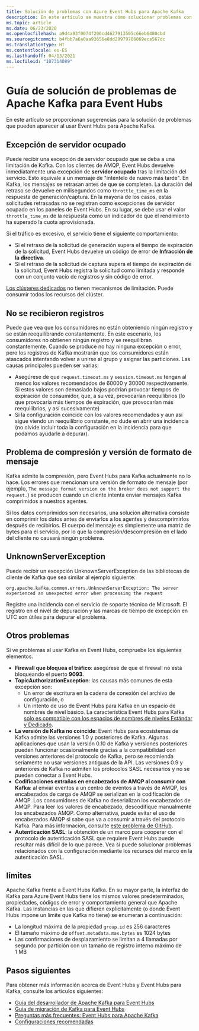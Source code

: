 ```yaml
---
title: Solución de problemas con Azure Event Hubs para Apache Kafka
description: En este artículo se muestra cómo solucionar problemas con Azure Event Hubs para Apache Kafka
ms.topic: article
ms.date: 06/23/2020
ms.openlocfilehash: a9d4a93f0074f206cd4627913505c66eb6480cbd
ms.sourcegitcommit: b4fbb7a6a0aa93656e8dd29979786069eca567dc
ms.translationtype: HT
ms.contentlocale: es-ES
ms.lasthandoff: 04/13/2021
ms.locfileid: "107314089"
---
```

# <a name="apache-kafka-troubleshooting-guide-for-event-hubs"></a>Guía de solución de problemas de Apache Kafka para Event Hubs
En este artículo se proporcionan sugerencias para la solución de problemas que pueden aparecer al usar Event Hubs para Apache Kafka. 

## <a name="server-busy-exception"></a>Excepción de servidor ocupado
Puede recibir una excepción de servidor ocupado que se deba a una limitación de Kafka. Con los clientes de AMQP, Event Hubs devuelve inmediatamente una excepción de **servidor ocupado** tras la limitación del servicio. Esto equivale a un mensaje de "inténtelo de nuevo más tarde". En Kafka, los mensajes se retrasan antes de que se completen. La duración del retraso se devuelve en milisegundos como `throttle_time_ms` en la respuesta de generación/captura. En la mayoría de los casos, estas solicitudes retrasadas no se registran como excepciones de servidor ocupado en los paneles de Event Hubs. En su lugar, se debe usar el valor `throttle_time_ms` de la respuesta como un indicador de que el rendimiento ha superado la cuota aprovisionada.

Si el tráfico es excesivo, el servicio tiene el siguiente comportamiento:

- Si el retraso de la solicitud de generación supera el tiempo de expiración de la solicitud, Event Hubs devuelve un código de error de **Infracción de la directiva**.
- Si el retraso de la solicitud de captura supera el tiempo de expiración de la solicitud, Event Hubs registra la solicitud como limitada y responde con un conjunto vacío de registros y sin código de error.

[Los clústeres dedicados](event-hubs-dedicated-overview.md) no tienen mecanismos de limitación. Puede consumir todos los recursos del clúster.

## <a name="no-records-received"></a>No se recibieron registros
Puede que vea que los consumidores no están obteniendo ningún registro y se están reequilibrando constantemente. En este escenario, los consumidores no obtienen ningún registro y se reequilibran constantemente. Cuando se produce no hay ninguna excepción o error, pero los registros de Kafka mostrarán que los consumidores están atascados intentando volver a unirse al grupo y asignar las particiones. Las causas principales pueden ser varias:

- Asegúrese de que `request.timeout.ms` y `session.timeout.ms` tengan al menos los valores recomendados de 60000 y 30000 respectivamente. Si estos valores son demasiado bajos podrían provocar tiempos de expiración de consumidor, que, a su vez, provocarían reequilibrios (lo que provocaría más tiempos de expiración, que provocarían más reequilibrios, y así sucesivamente) 
- Si la configuración coincide con los valores recomendados y aun así sigue viendo un reequilibrio constante, no dude en abrir una incidencia (no olvide incluir toda la configuración en la incidencia para que podamos ayudarle a depurar).

## <a name="compressionmessage-format-version-issue"></a>Problema de compresión y versión de formato de mensaje
Kafka admite la compresión, pero Event Hubs para Kafka actualmente no lo hace. Los errores que mencionan una versión de formato de mensaje (por ejemplo, `The message format version on the broker does not support the request.`) se producen cuando un cliente intenta enviar mensajes Kafka comprimidos a nuestros agentes.

Si los datos comprimidos son necesarios, una solución alternativa consiste en comprimir los datos antes de enviarlos a los agentes y descomprimirlos después de recibirlos. El cuerpo del mensaje es simplemente una matriz de bytes para el servicio, por lo que la compresión/descompresión en el lado del cliente no causará ningún problema.

## <a name="unknownserverexception"></a>UnknownServerException
Puede recibir un excepción UnknownServerException de las bibliotecas de cliente de Kafka que sea similar al ejemplo siguiente: 

```
org.apache.kafka.common.errors.UnknownServerException: The server experienced an unexpected error when processing the request
```

Registre una incidencia con el servicio de soporte técnico de Microsoft.  El registro en el nivel de depuración y las marcas de tiempo de excepción en UTC son útiles para depurar el problema. 

## <a name="other-issues"></a>Otros problemas
Si ve problemas al usar Kafka en Event Hubs, compruebe los siguientes elementos.

- **Firewall que bloquea el tráfico**: asegúrese de que el firewall no está bloqueando el puerto **9093**.
- **TopicAuthorizationException**: las causas más comunes de esta excepción son:
    - Un error de escritura en la cadena de conexión del archivo de configuración, o
    - Un intento de uso de Event Hubs para Kafka en un espacio de nombres de nivel básico. La característica Event Hubs para Kafka [solo es compatible con los espacios de nombres de niveles Estándar y Dedicado](https://azure.microsoft.com/pricing/details/event-hubs/).
- **La versión de Kafka no coincide**: Event Hubs para ecosistemas de Kafka admite las versiones 1.0 y posteriores de Kafka. Algunas aplicaciones que usan la versión 0.10 de Kafka y versiones posteriores pueden funcionar ocasionalmente gracias a la compatibilidad con versiones anteriores del protocolo de Kafka, pero se recomienda seriamente no usar versiones antiguas de la API. Las versiones 0.9 y anteriores de Kafka no admiten los protocolos SASL necesarios y no se pueden conectar a Event Hubs.
- **Codificaciones extrañas en encabezados de AMQP al consumir con Kafka**: al enviar eventos a un centro de eventos a través de AMQP, los encabezados de carga de AMQP se serializan en la codificación de AMQP. Los consumidores de Kafka no deserializan los encabezados de AMQP. Para leer los valores de encabezado, descodifique manualmente los encabezados AMQP. Como alternativa, puede evitar el uso de encabezados AMQP si sabe que va a consumir a través del protocolo Kafka. Para más información, consulte [este problema de GitHub](https://github.com/Azure/azure-event-hubs-for-kafka/issues/56).
- **Autenticación SASL**: la obtención de un marco para cooperar con el protocolo de autenticación SASL que requiere Event Hubs puede resultar más difícil de lo que parece. Vea si puede solucionar problemas relacionados con la configuración mediante los recursos del marco en la autenticación SASL. 

## <a name="limits"></a>límites
Apache Kafka frente a Event Hubs Kafka. En su mayor parte, la interfaz de Kafka para Azure Event Hubs tiene los mismos valores predeterminados, propiedades, códigos de error y comportamiento general que Apache Kafka. Las instancias en las que difieren explícitamente (o donde Event Hubs impone un límite que Kafka no tiene) se enumeran a continuación:

- La longitud máxima de la propiedad `group.id` es 256 caracteres
- El tamaño máximo de `offset.metadata.max.bytes` es 1024 bytes
- Las confirmaciones de desplazamiento se limitan a 4 llamadas por segundo por partición con un tamaño de registro interno máximo de 1 MB


## <a name="next-steps"></a>Pasos siguientes
Para obtener más información acerca de Event Hubs y Event Hubs para Kafka, consulte los artículos siguientes:  

- [Guía del desarrollador de Apache Kafka para Event Hubs](apache-kafka-developer-guide.md)
- [Guía de migración de Kafka para Event Hubs](apache-kafka-migration-guide.md)
- [Preguntas más frecuentes: Event Hubs para Apache Kafka](apache-kafka-frequently-asked-questions.yml)
- [Configuraciones recomendadas](apache-kafka-configurations.md)
